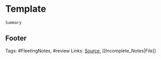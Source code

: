 # Template

`Summary`

## Footer

Tags: \#FleetingNotes, \#review Links: [Source](template.md), \[\[Incomplete\_Notes\|File\]\]


